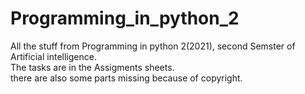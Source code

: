 # Programming_in_python_2


All the stuff from Programming in python 2(2021), second Semster of Artificial intelligence.<br>
The tasks are in the Assigments sheets.<br>
there are also some parts missing because of copyright.
